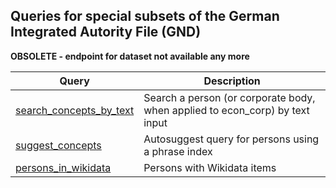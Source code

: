 ## Queries for special subsets of the German Integrated Autority File (GND)

**OBSOLETE - endpoint for dataset not available any more**

Query | Description
------|------------
[search_concepts_by_text](http://zbw.eu/beta/sparql-lab/?endpoint=http://zbw.eu/beta/sparql/econ_pers/query&queryRef=https://api.github.com/repos/zbw/sparql-queries/contents/econ_pers/search_concepts_by_text.rq) | Search a person (or corporate body, when applied to econ_corp) by text input
[suggest_concepts](http://zbw.eu/beta/sparql-lab/?endpoint=http://zbw.eu/beta/sparql/econ_pers/query&queryRef=https://api.github.com/repos/zbw/sparql-queries/contents/econ_pers/suggest_concepts.rq) | Autosuggest query for persons using a phrase index
[persons_in_wikidata](http://zbw.eu/beta/sparql-lab/?endpoint=http://zbw.eu/beta/sparql/econ_pers/query&queryRef=https://api.github.com/repos/zbw/sparql-queries/contents/econ_pers/persons_in_wikidata.rq) | Persons with Wikidata items

